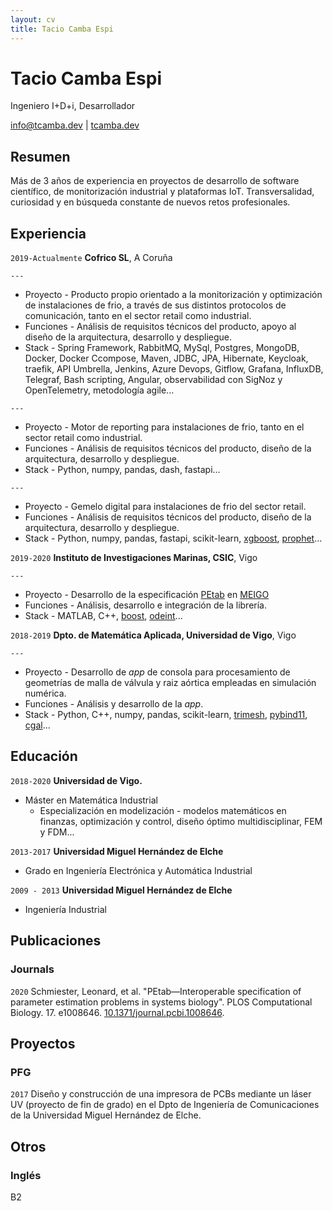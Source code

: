 ```yaml
---
layout: cv
title: Tacio Camba Espi
---
```

# Tacio Camba Espi
Ingeniero I+D+i, Desarrollador

<div id="webaddress">
<a href="mailto:info@tcamba.dev">info@tcamba.dev</a>
| <a href="https://tcamba.dev">tcamba.dev</a>
</div>

## Resumen

Más de 3 años de experiencia en proyectos de desarrollo de software científico, de monitorización industrial y plataformas IoT. Transversalidad, curiosidad y en búsqueda constante de nuevos retos profesionales.


## Experiencia

`2019-Actualmente`
__Cofrico SL__, A Coruña

`---`
      
- <span class="list-header">Proyecto</span> - Producto propio orientado a la monitorización y optimización de instalaciones de frio, a través de sus distintos protocolos de comunicación, tanto en el sector retail como industrial.
- <span class="list-header">Funciones</span> - Análisis de requisitos técnicos del producto, apoyo al diseño de la arquitectura, desarrollo y despliegue.
- <span class="list-header">Stack</span> - Spring Framework, RabbitMQ, MySql, Postgres, MongoDB, Docker, Docker Ccompose, Maven, JDBC, JPA, Hibernate, Keycloak, traefik, API Umbrella, Jenkins, Azure Devops, Gitflow, Grafana, InfluxDB, Telegraf, Bash scripting, Angular, observabilidad con SigNoz y OpenTelemetry, metodología agile...

`---`
- <span class="list-header">Proyecto</span> - Motor de reporting para instalaciones de frio, tanto en el sector retail como industrial. 
- <span class="list-header">Funciones</span> - Análisis de requisitos técnicos del producto, diseño de la arquitectura, desarrollo y despliegue.
- <span class="list-header">Stack</span> - Python, numpy, pandas, dash, fastapi...  

`---`
- <span class="list-header">Proyecto</span> - Gemelo digital para instalaciones de frio del sector retail.
- <span class="list-header">Funciones</span> - Análisis de requisitos técnicos del producto, diseño de la arquitectura, desarrollo y despliegue. 
- <span class="list-header">Stack</span> - Python, numpy, pandas, fastapi, scikit-learn, [xgboost](https://xgboost.readthedocs.io/en/stable/python/index.html), [prophet](https://facebook.github.io/prophet/)...

`2019-2020`
__Instituto de Investigaciones Marinas, CSIC__, Vigo

`---`

- <span class="list-header">Proyecto</span> - Desarrollo de la especificación [PEtab](https://petab.readthedocs.io/en/stable/) en [MEIGO](http://gingproc.iim.csic.es/meigo.html)
- <span class="list-header">Funciones</span> - Análisis, desarrollo e integración de la librería.
- <span class="list-header">Stack</span> - MATLAB, C++, [boost](https://www.boost.org/), [odeint](https://headmyshoulder.github.io/odeint-v2/)...

`2018-2019`
__Dpto. de Matemática Aplicada, Universidad de Vigo__, Vigo

`---`

- <span class="list-header">Proyecto</span> - Desarrollo de _app_ de consola para procesamiento de geometrías de malla de válvula y raiz aórtica empleadas en simulación numérica.
- <span class="list-header">Funciones</span> - Análisis y desarrollo de la _app_.
- <span class="list-header">Stack</span> - Python, C++, numpy, pandas, scikit-learn, [trimesh](https://github.com/mikedh/trimesh),  [pybind11](https://github.com/pybind/pybind11), [cgal](https://www.cgal.org/)...

## Educación

`2018-2020`
__Universidad de Vigo.__

- Máster en Matemática Industrial
  - Especialización en modelización - modelos matemáticos en finanzas, optimización y control, diseño óptimo multidisciplinar, FEM y FDM...

`2013-2017`
__Universidad Miguel Hernández de Elche__

- Grado en Ingeniería Electrónica y Automática Industrial

`2009 - 2013`
__Universidad Miguel Hernández de Elche__

- Ingeniería Industrial


## Publicaciones

### Journals

`2020`
Schmiester, Leonard, et al. "PEtab—Interoperable specification of parameter estimation problems in systems biology". PLOS Computational Biology. 17. e1008646. [10.1371/journal.pcbi.1008646](https://journals.plos.org/ploscompbiol/article?id=10.1371/journal.pcbi.1008646).


## Proyectos

### PFG

`2017` Diseño y construcción de una impresora de PCBs mediante un láser UV (proyecto de fin de grado) en el Dpto de Ingeniería de Comunicaciones de la Universidad Miguel Hernández de Elche.


## Otros

### Inglés

B2